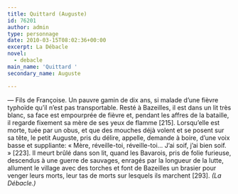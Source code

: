 ```yaml
---
title: Quittard (Auguste)
id: 76201
author: admin
type: personnage
date: 2010-03-15T08:02:36+00:00
excerpt: La Débacle
novel:
  - debacle
main_name: 'Quittard '
secondary_name: Auguste

---
```

— Fils de Françoise. Un pauvre gamin de dix ans, si malade d&rsquo;une fièvre typhoïde qu&rsquo;il n&rsquo;est pas transportable. Resté à Bazeilles, il est dans un lit très blanc, sa face est empourprée de fièvre et, pendant les affres de la bataille, il regarde fixement sa mère de ses yeux de flamme [215]. Lorsqu&rsquo;elle est morte, tuée par un obus, et que des mouches déjà volent et se posent sur sa tête, le petit Auguste, pris du délire, appelle, demande à boire, d&rsquo;une voix basse et suppliante: « Mère, réveille-toi, réveille-toi&#8230; J&rsquo;ai soif, j&rsquo;ai bien soif. » [223]. Il meurt brûlé dans son lit, quand les Bavarois, pris de folie furieuse, descendus à une guerre de sauvages, enragés par la longueur de la lutte, allument le village avec des torches et font de Bazeilles un brasier pour venger leurs morts, leur tas de morts sur lesquels ils marchent [293]. _(La Débacle.)_